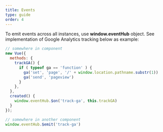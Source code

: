 ```yaml
---
title: Events
type: guide
order: 4
---
```


To emit events across all instances, use **window.eventHub** object. See implementation of Google Analytics tracking below as example:

``` js
// somewhere in component
new Vue({
  methods: {
    trackGA() {
      if ( typeof ga == 'function' ) {
        ga('set', 'page', '/' + window.location.pathname.substr(1))
        ga('send', 'pageview')
      }
    },
  },
  created() {
    window.eventHub.$on('track-ga', this.trackGA)
  }
});

// somewhere in another component
window.eventHub.$emit('track-ga')
```